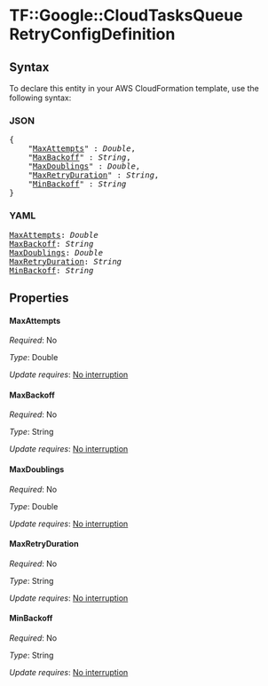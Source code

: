 # TF::Google::CloudTasksQueue RetryConfigDefinition

## Syntax

To declare this entity in your AWS CloudFormation template, use the following syntax:

### JSON

<pre>
{
    "<a href="#maxattempts" title="MaxAttempts">MaxAttempts</a>" : <i>Double</i>,
    "<a href="#maxbackoff" title="MaxBackoff">MaxBackoff</a>" : <i>String</i>,
    "<a href="#maxdoublings" title="MaxDoublings">MaxDoublings</a>" : <i>Double</i>,
    "<a href="#maxretryduration" title="MaxRetryDuration">MaxRetryDuration</a>" : <i>String</i>,
    "<a href="#minbackoff" title="MinBackoff">MinBackoff</a>" : <i>String</i>
}
</pre>

### YAML

<pre>
<a href="#maxattempts" title="MaxAttempts">MaxAttempts</a>: <i>Double</i>
<a href="#maxbackoff" title="MaxBackoff">MaxBackoff</a>: <i>String</i>
<a href="#maxdoublings" title="MaxDoublings">MaxDoublings</a>: <i>Double</i>
<a href="#maxretryduration" title="MaxRetryDuration">MaxRetryDuration</a>: <i>String</i>
<a href="#minbackoff" title="MinBackoff">MinBackoff</a>: <i>String</i>
</pre>

## Properties

#### MaxAttempts

_Required_: No

_Type_: Double

_Update requires_: [No interruption](https://docs.aws.amazon.com/AWSCloudFormation/latest/UserGuide/using-cfn-updating-stacks-update-behaviors.html#update-no-interrupt)

#### MaxBackoff

_Required_: No

_Type_: String

_Update requires_: [No interruption](https://docs.aws.amazon.com/AWSCloudFormation/latest/UserGuide/using-cfn-updating-stacks-update-behaviors.html#update-no-interrupt)

#### MaxDoublings

_Required_: No

_Type_: Double

_Update requires_: [No interruption](https://docs.aws.amazon.com/AWSCloudFormation/latest/UserGuide/using-cfn-updating-stacks-update-behaviors.html#update-no-interrupt)

#### MaxRetryDuration

_Required_: No

_Type_: String

_Update requires_: [No interruption](https://docs.aws.amazon.com/AWSCloudFormation/latest/UserGuide/using-cfn-updating-stacks-update-behaviors.html#update-no-interrupt)

#### MinBackoff

_Required_: No

_Type_: String

_Update requires_: [No interruption](https://docs.aws.amazon.com/AWSCloudFormation/latest/UserGuide/using-cfn-updating-stacks-update-behaviors.html#update-no-interrupt)

